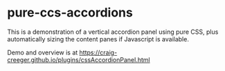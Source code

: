 pure-ccs-accordions
===================

This is a demonstration of a vertical accordion panel using pure CSS, plus automatically sizing the content panes if Javascript is available.

Demo and overview is at https://craig-creeger.github.io/plugins/cssAccordionPanel.html
